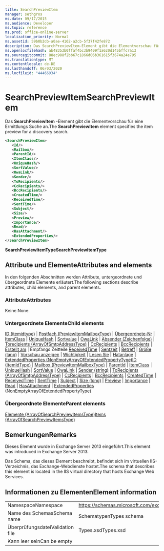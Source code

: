 ```yaml
---
title: SearchPreviewItem
manager: sethgros
ms.date: 09/17/2015
ms.audience: Developer
ms.topic: reference
ms.prod: office-online-server
localization_priority: Normal
ms.assetid: 59b0b2db-a0ae-4162-a2cb-5f37f42fe872
description: Das SearchPreviewItem-Element gibt die Elementvorschau für eine Ermittlungs Suche an.
ms.openlocfilehash: ab48353b0ffaf4bc3b9409f1a620d145bffc7a13
ms.sourcegitcommit: 88ec988f2bb67c1866d06b361615f3674a24e795
ms.translationtype: MT
ms.contentlocale: de-DE
ms.lasthandoff: 06/03/2020
ms.locfileid: "44466934"
---
```

# <a name="searchpreviewitem"></a><span data-ttu-id="8e109-103">SearchPreviewItem</span><span class="sxs-lookup"><span data-stu-id="8e109-103">SearchPreviewItem</span></span>

<span data-ttu-id="8e109-104">Das **SearchPreviewItem** -Element gibt die Elementvorschau für eine Ermittlungs Suche an.</span><span class="sxs-lookup"><span data-stu-id="8e109-104">The **SearchPreviewItem** element specifies the item preview for a discovery search.</span></span> 
  
```XML
<SearchPreviewItem>
   <Id/>
   <Mailbox/>
   <ParentId/>
   <ItemClass/>
   <UniqueHash/>
   <SortValue/>
   <OwaLink/>
   <Sender/>
   <ToRecipients/>
   <CcRecipients/>
   <BccRecipients/>
   <CreatedTime/>
   <ReceivedTime/>
   <SentTime/>
   <Subject/>
   <Size/>
   <Preview/>
   <Importance/>
   <Read/>
   <HasAttachment/>
   <ExtendedProperties/>
</SearchPreviewItem>
```

 <span data-ttu-id="8e109-105">**SearchPreviewItemType**</span><span class="sxs-lookup"><span data-stu-id="8e109-105">**SearchPreviewItemType**</span></span>
## <a name="attributes-and-elements"></a><span data-ttu-id="8e109-106">Attribute und Elemente</span><span class="sxs-lookup"><span data-stu-id="8e109-106">Attributes and elements</span></span>

<span data-ttu-id="8e109-107">In den folgenden Abschnitten werden Attribute, untergeordnete und übergeordnete Elemente erläutert.</span><span class="sxs-lookup"><span data-stu-id="8e109-107">The following sections describe attributes, child elements, and parent elements.</span></span>
  
### <a name="attributes"></a><span data-ttu-id="8e109-108">Attribute</span><span class="sxs-lookup"><span data-stu-id="8e109-108">Attributes</span></span>

<span data-ttu-id="8e109-109">Keine.</span><span class="sxs-lookup"><span data-stu-id="8e109-109">None.</span></span>
  
### <a name="child-elements"></a><span data-ttu-id="8e109-110">Untergeordnete Elemente</span><span class="sxs-lookup"><span data-stu-id="8e109-110">Child elements</span></span>

<span data-ttu-id="8e109-111">[ID (itemidtype)](id-itemidtype.md)  |  [Postfach (PreviewItemMailboxType)](mailbox-previewitemmailboxtype.md)  |  [Übergeordnete-Nr](parentid.md)  |  [ItemClass](itemclass.md)  |  [UniqueHash](uniquehash.md)  |  [Sortvalue](sortvalue.md)  |  [OwaLink](owalink.md)  |  [Absender (Zeichenfolge)](sender-string.md)  |  [Torecipients (ArrayOfSmtpAddressType)](torecipients-arrayofsmtpaddresstype.md)  |  [CcRecipients](ccrecipients.md)  |  [BccRecipients](bccrecipients.md)  |  [Erstellt am](createdtime.md)  |  Empfangs Zeitteile [ReceivedTime](receivedtime.md)  |  [Sentzeit](senttime.md)  |  [Betreff](subject.md)  |  [Größe (lang)](size-long.md)  |  [Vorschau anzeigen](preview-ex15websvcsotherref.md)  |  [Wichtigkeit](importance.md)  |  [Lesen Sie](read.md)  |  [Hatanlage](hasattachment.md)  |  [ExtendedProperties (NonEmptyArrayOfExtendedPropertyType)](extendedproperties-nonemptyarrayofextendedpropertytype.md)</span><span class="sxs-lookup"><span data-stu-id="8e109-111">[ID (ItemIdType)](id-itemidtype.md) | [Mailbox (PreviewItemMailboxType)](mailbox-previewitemmailboxtype.md) | [ParentId](parentid.md) | [ItemClass](itemclass.md) | [UniqueHash](uniquehash.md) | [SortValue](sortvalue.md) | [OwaLink](owalink.md) | [Sender (string)](sender-string.md) | [ToRecipients (ArrayOfSmtpAddressType)](torecipients-arrayofsmtpaddresstype.md) | [CcRecipients](ccrecipients.md) | [BccRecipients](bccrecipients.md) | [CreatedTime](createdtime.md) | [ReceivedTime](receivedtime.md) | [SentTime](senttime.md) | [Subject](subject.md) | [Size (long)](size-long.md) | [Preview](preview-ex15websvcsotherref.md) | [Importance](importance.md) | [Read](read.md) | [HasAttachment](hasattachment.md) | [ExtendedProperties (NonEmptyArrayOfExtendedPropertyType)](extendedproperties-nonemptyarrayofextendedpropertytype.md)</span></span>
  
### <a name="parent-elements"></a><span data-ttu-id="8e109-112">Übergeordnete Elemente</span><span class="sxs-lookup"><span data-stu-id="8e109-112">Parent elements</span></span>

[<span data-ttu-id="8e109-113">Elemente (ArrayOfSearchPreviewItemsType)</span><span class="sxs-lookup"><span data-stu-id="8e109-113">Items (ArrayOfSearchPreviewItemsType)</span></span>](items-arrayofsearchpreviewitemstype.md)
  
## <a name="remarks"></a><span data-ttu-id="8e109-114">Bemerkungen</span><span class="sxs-lookup"><span data-stu-id="8e109-114">Remarks</span></span>

<span data-ttu-id="8e109-115">Dieses Element wurde in Exchange Server 2013 eingeführt.</span><span class="sxs-lookup"><span data-stu-id="8e109-115">This element was introduced in Exchange Server 2013.</span></span>
  
<span data-ttu-id="8e109-116">Das Schema, das dieses Element beschreibt, befindet sich im virtuellen IIS-Verzeichnis, das Exchange-Webdienste hostet.</span><span class="sxs-lookup"><span data-stu-id="8e109-116">The schema that describes this element is located in the IIS virtual directory that hosts Exchange Web Services.</span></span>
  
## <a name="element-information"></a><span data-ttu-id="8e109-117">Informationen zu Elementen</span><span class="sxs-lookup"><span data-stu-id="8e109-117">Element information</span></span>

|||
|:-----|:-----|
|<span data-ttu-id="8e109-118">Namespace</span><span class="sxs-lookup"><span data-stu-id="8e109-118">Namespace</span></span>  <br/> |https://schemas.microsoft.com/exchange/services/2006/types  <br/> |
|<span data-ttu-id="8e109-119">Name des Schemas</span><span class="sxs-lookup"><span data-stu-id="8e109-119">Schema name</span></span>  <br/> |<span data-ttu-id="8e109-120">Schematypen</span><span class="sxs-lookup"><span data-stu-id="8e109-120">Types schema</span></span>  <br/> |
|<span data-ttu-id="8e109-121">Überprüfungsdatei</span><span class="sxs-lookup"><span data-stu-id="8e109-121">Validation file</span></span>  <br/> |<span data-ttu-id="8e109-122">Types.xsd</span><span class="sxs-lookup"><span data-stu-id="8e109-122">Types.xsd</span></span>  <br/> |
|<span data-ttu-id="8e109-123">Kann leer sein</span><span class="sxs-lookup"><span data-stu-id="8e109-123">Can be empty</span></span>  <br/> ||
   

